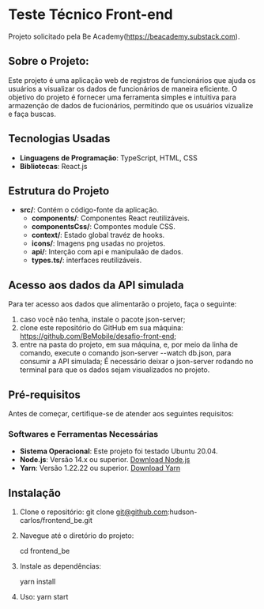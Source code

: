 # Teste Técnico Front-end 
  Projeto solicitado pela Be Academy(https://beacademy.substack.com).

## Sobre o Projeto:
  Este projeto é uma aplicação web  de registros de funcionários que ajuda os usuários a visualizar os dados de funcionários de maneira eficiente.
  O objetivo do projeto é fornecer uma ferramenta simples e intuitiva para armazenção de dados de fucionários, permitindo que os usuários vizualize e faça buscas.

## Tecnologias Usadas
- **Linguagens de Programação**: TypeScript, HTML, CSS
- **Bibliotecas**: React.js

## Estrutura do Projeto
- **src/**: Contém o código-fonte da aplicação.
  - **components/**: Componentes React reutilizáveis.
  - **componentsCss/**: Compontes module CSS.
  - **context/**: Estado global travéz de hooks.
  - **icons/**: Imagens png usadas no projetos.
  - **api/**: Interção com api e manipulaão de dados.
  - **types.ts/**: interfaces reutilizáveis.

## Acesso aos dados da API simulada
  Para ter acesso aos dados que alimentarão o projeto, faça o seguinte:
1. caso você não tenha, instale o pacote json-server;
2. clone este repositório do GitHub em sua máquina: https://github.com/BeMobile/desafio-front-end;
3. entre na pasta do projeto, em sua máquina, e, por meio da linha de comando, execute o comando json-server --watch db.json, para consumir a API simulada;
 É necessário deixar o json-server rodando no terminal para que os dados sejam visualizados no projeto.

## Pré-requisitos
  Antes de começar, certifique-se de atender aos seguintes requisitos:

### Softwares e Ferramentas Necessárias

- **Sistema Operacional**: Este projeto foi testado Ubuntu 20.04.
- **Node.js**: Versão 14.x ou superior. [Download Node.js](https://nodejs.org/)
- **Yarn**: Versão 1.22.22 ou superior. [Download Yarn](https://yarnpkg.com/)


## Instalação

1. Clone o repositório:
   git clone git@github.com:hudson-carlos/frontend_be.git

2. Navegue até o diretório do projeto:

   cd frontend_be
   
3. Instale as dependências:

   yarn install

4. Uso: 
   yarn start
